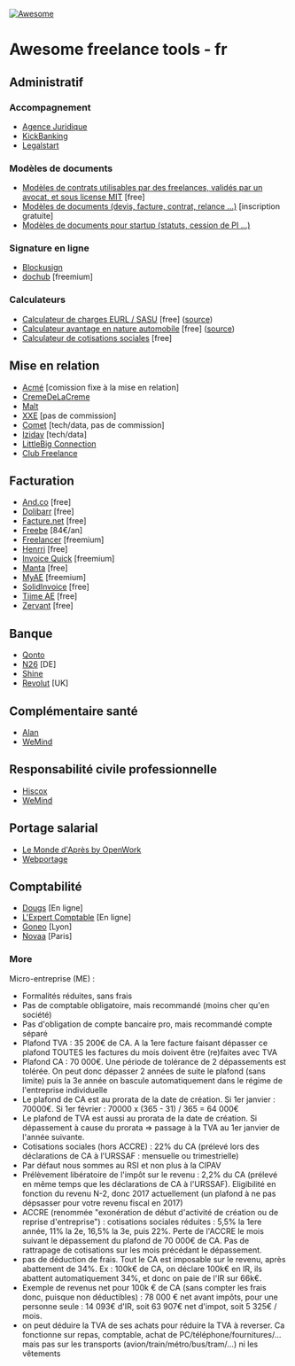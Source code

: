 [![Awesome](https://awesome.re/badge.svg)](https://awesome.re)

# Awesome freelance tools - fr

## Administratif

### Accompagnement
+ [Agence Juridique](https://agence-juridique.com)
+ [KickBanking](https://www.kickbanking.com/)
+ [Legalstart](https://www.legalstart.fr/)

### Modèles de documents
+ [Modèles de contrats utilisables par des freelances, validés par un avocat, et sous license MIT](https://github.com/purban/contrats-francais) [free]
+ [Modèles de documents (devis, facture, contrat, relance ...)](https://www.soto.works/resourcescenter) [inscription gratuite]
+ [Modèles de documents pour startup (statuts, cession de PI ...)](https://www.jurismatic.com/)

### Signature en ligne
+ [Blockusign](https://blockusign.co/)
+ [dochub](https://dochub.com/) [freemium]

### Calculateurs
+ [Calculateur de charges EURL / SASU](http://antoineviau.com/eurl-sasu/) [free] ([source](https://github.com/AntoineViau/eurl-sasu))
+ [Calculateur avantage en nature automobile](https://adriantombu.github.io/avantage-nature-auto/) [free] ([source](https://github.com/adriantombu/avantage-nature-auto))
+ [Calculateur de cotisations sociales](https://simulation.kickbanking.com/) [free]

## Mise en relation

+ [Acmé](https://www.joinacme.co/) [comission fixe à la mise en relation]
+ [CremeDeLaCreme](https://cremedelacreme.io)
+ [Malt](https://www.malt.fr/)
+ [XXE](https://www.xxe.fr/) [pas de commission]
+ [Comet](https://www.comet.co/) [tech/data, pas de commission]
+ [Iziday](https://www.iziday.com/) [tech/data]
+ [LittleBig Connection](https://www.littlebigconnection.com/fr/)
+ [Club Freelance](https://www.club-freelance.com/fr/)

## Facturation

+ [And.co](https://www.and.co/) [free]
+ [Dolibarr](https://www.dolibarr.fr/) [free]
+ [Facture.net](https://facture.net) [free]
+ [Freebe](https://www.freebe.me/) [84€/an]
+ [Freelancer](https://freelancer-app.fr/) [freemium]
+ [Henrri](https://henrri.net) [free]
+ [Invoice Quick](https://invoicequick.com/) [freemium]
+ [Manta](https://manta.life/) [free]
+ [MyAE](https://www.myae.fr/) [freemium]
+ [SolidInvoice](https://solidinvoice.co/) [free]
+ [Tiime AE](https://www.tiime-ae.fr/) [free]
+ [Zervant](https://www.zervant.com/) [free]

## Banque

+ [Qonto](https://qonto.eu/)
+ [N26](https://next.n26.com/fr-fr/) [DE]
+ [Shine](https://shine.fr/)
+ [Revolut](https://www.revolut.com/fr/) [UK]

## Complémentaire santé

+ [Alan](https://alan.eu/)
+ [WeMind](https://www.wemind.io/)

## Responsabilité civile professionnelle

+ [Hiscox](https://www.hiscox.fr/)
+ [WeMind](https://www.wemind.io/)

## Portage salarial

+ [Le Monde d'Après by OpenWork](https://www.lemonde-apres.com/)
+ [Webportage](https://www.webportage.com/)

## Comptabilité

+ [Dougs](https://www.dougs.fr/) [En ligne]
+ [L'Expert Comptable](https://www.l-expert-comptable.com/) [En ligne]
+ [Goneo](https://www.goneo-expertise.com/) [Lyon]
+ [Novaa](http://www.novaa-expertise.com/) [Paris]


### More 

Micro-entreprise (ME) :
+  Formalités réduites, sans frais
+ Pas de comptable obligatoire, mais recommandé (moins cher qu'en société)
+ Pas d'obligation de compte bancaire pro, mais recommandé compte séparé
+ Plafond TVA : 35 200€ de CA. A la 1ere facture faisant dépasser ce plafond TOUTES les factures du mois doivent être (re)faites avec TVA
+ Plafond CA : 70 000€. Une période de tolérance de 2 dépassements est tolérée. On peut donc dépasser 2 années de suite le plafond (sans limite) puis la 3e année on bascule automatiquement dans le régime de l'entreprise individuelle
+ Le plafond de CA est au prorata de la date de création. Si 1er janvier : 70000€. Si 1er février : 70000 x (365 - 31) / 365 = 64 000€
+ Le plafond de TVA est aussi au prorata de la date de création. Si dépassement à cause du prorata => passage à la TVA au 1er janvier de l'année suivante.
+ Cotisations sociales (hors ACCRE) : 22% du CA (prélevé lors des déclarations de CA à l'URSSAF : mensuelle ou trimestrielle)
+ Par défaut nous sommes au RSI et non plus à la CIPAV
+ Prélèvement libératoire de l'impôt sur le revenu : 2,2% du CA (prélevé en même temps que les déclarations de CA à l'URSSAF). Eligibilité en fonction du revenu N-2, donc 2017 actuellement (un plafond à ne pas dépsasser pour votre revenu fiscal en 2017)
+ ACCRE (renommée "exonération de début d'activité de création ou de reprise d'entreprise") : cotisations sociales réduites : 5,5% la 1ere année, 11% la 2e, 16,5% la 3e, puis 22%. Perte de l'ACCRE le mois suivant le dépassement du plafond de 70 000€ de CA. Pas de rattrapage de cotisations sur les mois précédant le dépassement.
+ pas de déduction de frais. Tout le CA est imposable sur le revenu, après abattement de 34%. Ex : 100k€ de CA, on déclare 100k€ en IR, ils abattent automatiquement 34%, et donc on paie de l'IR sur 66k€.
+ Exemple de revenus net pour 100k € de CA (sans compter les frais donc, puisque non déductibles) : 78 000 € net avant impôts, pour une personne seule : 14 093€ d'IR, soit 63 907€ net d'impot, soit 5 325€ / mois.
+ on peut déduire la TVA de ses achats pour réduire la TVA à reverser. Ca fonctionne sur repas, comptable, achat de PC/téléphone/fournitures/... mais pas sur les transports (avion/train/métro/bus/tram/...) ni les vêtements
